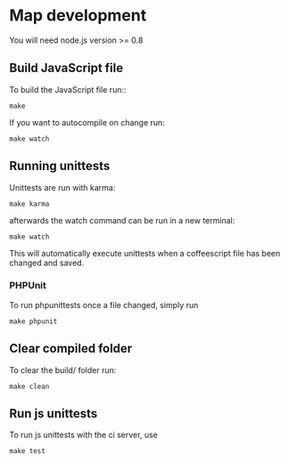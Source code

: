 # Map development

You will need node.js version >= 0.8

## Build JavaScript file

To build the JavaScript file run::

    make

If you want to autocompile on change run:

    make watch

## Running unittests
Unittests are run with karma:

	make karma

afterwards the watch command can be run in a new terminal:

	make watch

This will automatically execute unittests when a coffeescript file has been changed and saved.

### PHPUnit
To run phpunittests once a file changed, simply run

    make phpunit

## Clear compiled folder
To clear the build/ folder run:

    make clean

## Run js unittests
To run js unittests with the ci server, use

	make test